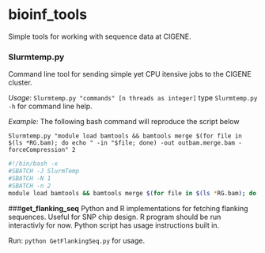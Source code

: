 bioinf_tools
============

Simple tools for working with sequence data at CIGENE.
### **Slurmtemp.py**
Command line tool for sending simple yet CPU itensive jobs to the CIGENE cluster.

*Usage*: `Slurmtemp.py "commands" [n threads as integer]`
type `Slurmtemp.py -h` for command line help.

*Example:*
The following bash command will reproduce the script below

`Slurmtemp.py "module load bamtools && bamtools merge $(for file in $(ls *RG.bam); do echo " -in "$file; done) -out outbam.merge.bam -forceCompression" 2`

```bash
#!/bin/bash -x
#SBATCH -J SlurmTemp
#SBATCH -N 1
#SBATCH -n 2
module load bamtools && bamtools merge $(for file in $(ls *RG.bam); do echo " -in "$file; done) -out outbam.merge.bam -forceCompression
```

###**get_flanking_seq**
Python and R implementations for fetching flanking sequences. Useful for SNP chip design.
R program should be run interactivly for now. Python script has usage instructions built in.

Run: `python GetFlankingSeq.py` for usage.
